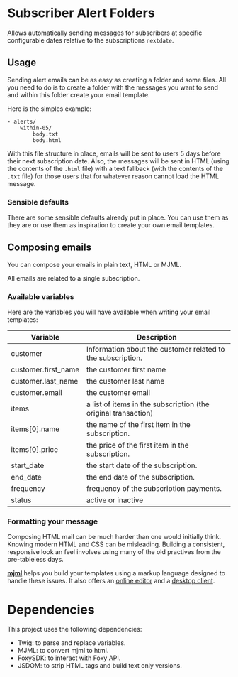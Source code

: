 # Subscriber Alert Folders

Allows automatically sending messages for subscribers at specific configurable dates relative to the subscriptions `nextdate`.


## Usage

Sending alert emails can be as easy as creating a folder and some files.
All you need to do is to create a folder with the messages you want to send and within this folder create your email template.

Here is the simples example:

    - alerts/
        within-05/
            body.txt
            body.html

With this file structure in place, emails will be sent to users 5 days before their next subscription date. Also, the
messages will be sent in HTML (using the contents of the `.html` file) with a text fallback (with the contents of
the `.txt` file) for those users that for whatever reason cannot load the HTML message.

### Sensible defaults

There are some sensible defaults already put in place. You can use them as they are or use them as inspiration to create your own email templates.

## Composing emails

You can compose your emails in plain text, HTML or MJML. 

All emails are related to a single subscription.

### Available variables

Here are the variables you will have available when writing your email templates:

| Variable   | Description                                                   |
| ---------- | ------------------------------------------------------------- |
| customer   | Information about the customer related to the subscription.   |
| customer.first_name | the customer first name |
| customer.last_name | the customer last name |
| customer.email | the customer email |
| items | a list of items in the subscription (the original transaction) |
| items[0].name | the name of the first item in the subscription. |
| items[0].price | the price of the first item in the subscription. |
| start_date | the start date of the subscription.|
| end_date | the end date of the subscription.|
| frequency | frequency of the subscription payments.|
| status | active or inactive |

### Formatting your message

Composing HTML mail can be much harder than one would initially think. Knowing modern HTML and CSS can be misleading.
Building a consistent, responsive look an feel involves using many of the old practives from the pre-tableless days.

[**mjml**](https://github.com/mjmlio/mjml) helps you build your templates using a markup language designed to handle these issues.
It also offers an [online editor](https://mjml.io/try-it-live) and a [desktop client](https://mjmlio.github.io/mjml-app/).

# Dependencies

This project uses the following dependencies:

- Twig: to parse and replace variables.
- MJML: to convert mjml to html.
- FoxySDK: to interact with Foxy API.
- JSDOM: to strip HTML tags and build text only versions.